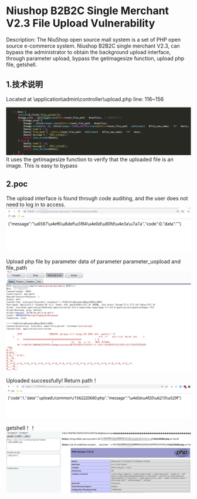 # Niushop B2B2C Single Merchant V2.3 File Upload Vulnerability

Description: The NiuShop open source mall system is a set of PHP open source e-commerce system. Niushop B2B2C single merchant V2.3, can bypass the administrator to obtain the background upload interface, through parameter upload, bypass the getimagesize function, upload php file, getshell.

## 1.技术说明

Located at \application\admin\controller\upload.php line: 116~156

![img](1.png)
It uses the getimagesize function to verify that the uploaded file is an image. This is easy to bypass

## 2.poc
The upload interface is found through code auditing, and the user does not need to log in to access.
![img](2.png)

Upload php file by parameter data of parameter parameter_uopload and file_path
![img](3.png)

Uploaded successfully! Return path！
![img](4.png)


getshell！！
![img](5.png)